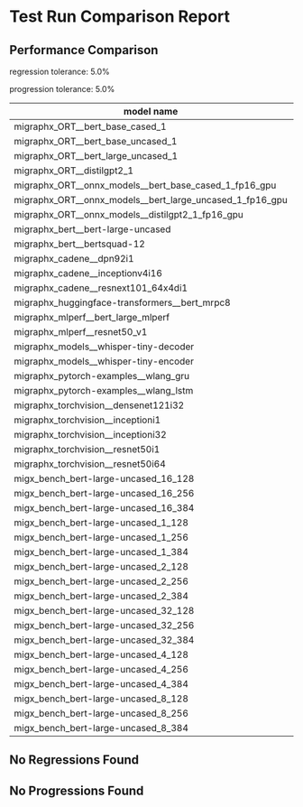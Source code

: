 # Test Run Comparison Report

## Performance Comparison

regression tolerance: 5.0%

progression tolerance: 5.0%

|model name|exit_status|analysis|old_time_ms|new_time_ms|change_ms|percent_change|
|---|---|---|---|---|---|---|
|migraphx_ORT__bert_base_cased_1|PASS|regression|87.6328|97.0104|9.3776|10.7%|
|migraphx_ORT__bert_base_uncased_1|PASS|within tol|88.2342|88.6564|0.4222|0.48%|
|migraphx_ORT__bert_large_uncased_1|PASS|regression|254.6077|267.9819|13.3743|5.25%|
|migraphx_ORT__distilgpt2_1|PASS|progression|36.3467|31.7572|-4.5895|-12.63%|
|migraphx_ORT__onnx_models__bert_base_cased_1_fp16_gpu|Numerics|within tol|83.544|85.2966|1.7526|2.1%|
|migraphx_ORT__onnx_models__bert_large_uncased_1_fp16_gpu|Numerics|regression|243.4748|255.9586|12.4838|5.13%|
|migraphx_ORT__onnx_models__distilgpt2_1_fp16_gpu|Numerics|within tol|39.5702|41.1689|1.5988|4.04%|
|migraphx_bert__bert-large-uncased|PASS|within tol|373.2743|383.8607|10.5863|2.84%|
|migraphx_bert__bertsquad-12|PASS|regression|83.804|106.5644|22.7604|27.16%|
|migraphx_cadene__dpn92i1|PASS|regression|179.7351|200.2046|20.4695|11.39%|
|migraphx_cadene__inceptionv4i16|PASS|within tol|6746.1436|6805.5641|59.4205|0.88%|
|migraphx_cadene__resnext101_64x4di1|PASS|within tol|341.3507|333.1547|-8.1959|-2.4%|
|migraphx_huggingface-transformers__bert_mrpc8|PASS|within tol|399.0766|380.4035|-18.6731|-4.68%|
|migraphx_mlperf__bert_large_mlperf|Numerics|regression|420.1942|497.5433|77.3491|18.41%|
|migraphx_mlperf__resnet50_v1|PASS|within tol|99.6124|100.9538|1.3413|1.35%|
|migraphx_models__whisper-tiny-decoder|PASS|within tol|34.7398|35.4394|0.6996|2.01%|
|migraphx_models__whisper-tiny-encoder|Numerics|within tol|182.6774|191.6728|8.9954|4.92%|
|migraphx_pytorch-examples__wlang_gru|PASS|within tol|83.3992|81.5074|-1.8918|-2.27%|
|migraphx_pytorch-examples__wlang_lstm|PASS|progression|46.3989|42.534|-3.8648|-8.33%|
|migraphx_torchvision__densenet121i32|PASS|within tol|1328.3798|1343.1806|14.8008|1.11%|
|migraphx_torchvision__inceptioni1|PASS|regression|217.3152|233.0985|15.7833|7.26%|
|migraphx_torchvision__inceptioni32|PASS|within tol|6695.2145|6581.7695|-113.445|-1.69%|
|migraphx_torchvision__resnet50i1|PASS|within tol|89.4112|89.5124|0.1012|0.11%|
|migraphx_torchvision__resnet50i64|PASS|within tol|6219.2575|6112.4826|-106.775|-1.72%|
|migx_bench_bert-large-uncased_16_128|PASS|regression|2710.1648|3074.6249|364.4601|13.45%|
|migx_bench_bert-large-uncased_16_256|PASS|within tol|4023.5635|4154.7231|131.1596|3.26%|
|migx_bench_bert-large-uncased_16_384|Numerics|progression|6182.3486|5645.488|-536.8607|-8.68%|
|migx_bench_bert-large-uncased_1_128|PASS|progression|173.7295|153.5714|-20.158|-11.6%|
|migx_bench_bert-large-uncased_1_256|PASS|within tol|262.0503|264.9155|2.8652|1.09%|
|migx_bench_bert-large-uncased_1_384|PASS|within tol|381.9356|384.8431|2.9074|0.76%|
|migx_bench_bert-large-uncased_2_128|PASS|regression|422.2134|523.564|101.3506|24.0%|
|migx_bench_bert-large-uncased_2_256|PASS|regression|583.0038|715.4069|132.4031|22.71%|
|migx_bench_bert-large-uncased_2_384|PASS|progression|866.2185|819.9747|-46.2438|-5.34%|
|migx_bench_bert-large-uncased_32_128|PASS|regression|5170.5053|5494.0886|323.5833|6.26%|
|migx_bench_bert-large-uncased_32_256|PASS|within tol|8144.2655|8236.9395|92.674|1.14%|
|migx_bench_bert-large-uncased_32_384|Numerics|progression|12217.2744|11361.5392|-855.7352|-7.0%|
|migx_bench_bert-large-uncased_4_128|PASS|within tol|721.2307|729.7492|8.5185|1.18%|
|migx_bench_bert-large-uncased_4_256|PASS|progression|1194.1016|1133.1388|-60.9628|-5.11%|
|migx_bench_bert-large-uncased_4_384|PASS|progression|1628.646|1507.3179|-121.3281|-7.45%|
|migx_bench_bert-large-uncased_8_128|PASS|within tol|1366.4576|1330.6263|-35.8312|-2.62%|
|migx_bench_bert-large-uncased_8_256|PASS|within tol|2086.69|2098.5529|11.8629|0.57%|
|migx_bench_bert-large-uncased_8_384|PASS|progression|3125.8741|2927.9945|-197.8796|-6.33%|

## No Regressions Found

## No Progressions Found

